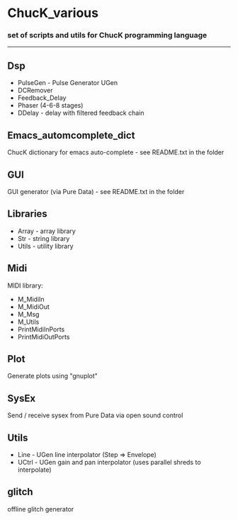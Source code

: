 # ChucK_various
### set of scripts and utils for ChucK programming language
---

## Dsp

- PulseGen - Pulse Generator UGen
- DCRemover
- Feedback_Delay
- Phaser (4-6-8 stages)
- DDelay - delay with filtered feedback chain

## Emacs_automcomplete_dict
ChucK dictionary for emacs auto-complete - see README.txt in the folder


## GUI
GUI generator (via Pure Data) - see README.txt in the folder


## Libraries
- Array - array library
- Str - string library
- Utils - utility library


## Midi
MIDI library:
- M_MidiIn
- M_MidiOut
- M_Msg
- M_Utils
- PrintMidiInPorts
- PrintMidiOutPorts


## Plot
Generate plots using "gnuplot"


## SysEx
Send / receive sysex from Pure Data via open sound control


## Utils
- Line - UGen line interpolator (Step => Envelope)
- UCtrl - UGen gain and pan interpolator (uses parallel shreds to interpolate)


## glitch
offline glitch generator 
